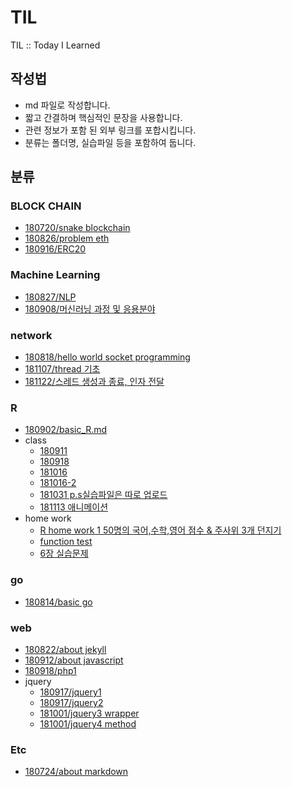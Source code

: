 # TIL
TIL :: Today I Learned

## 작성법
* md 파일로 작성합니다.
* 짧고 간결하며 핵심적인 문장을 사용합니다.
* 관련 정보가 포함 된 외부 링크를 포합시킵니다.
* 분류는 폴더명, 실습파일 등을 포함하여 둡니다.

## 분류
### BLOCK CHAIN
* [180720/snake blockchain](blockchain/180720/180720_snackblockchain.md)
* [180826/problem eth](blockchain/180826_problemETH.md)
* [180916/ERC20](blockchain/180916_ERC20.md)

### Machine Learning
* [180827/NLP](machineLearning/180827_NLP.md)
* [180908/머신러닝 과정 및 응용분야](machineLearning/180908_mlflow.md)

### network
* [180818/hello world socket programming](network/180818/180818_helloworld.md)
* [181107/thread 기초](./network/181107/181107_thread.md)
* [181122/스레드 생성과 종료, 인자 전달](./network/181122_thread.c)
### R
* [180902/basic_R.md](R/180902/180902_basicR.md)
* class
  * [180911](./R/class/180911.R)
  * [180918](./R/class/180918.R)
  * [181016](./R/class/181016.R)
  * [181016-2](./R/class/181016-2.R)
  * [181031 p.s실습파일은 따로 업로드](./R/class/181031.pdf)
  * [181113 애니메이션](./R/class/181113.R)
* home work
  * [R home work 1 50명의 국어,수학,영어 점수 & 주사위 3개 던지기](./R/hw/%23180918_RHomeWork1.pdf)
  * [function test](./R/hw/#181021_RHomeWork2.md)
  * [6장 실습문제](./R/hw/181113_RHomeWork3.R)
### go
* [180814/basic go](./go/180814/180814_basicgo.md)

### web
* [180822/about jekyll](./web/180822_jekyll.md)
* [180912/about javascript](./web/180912_javascript.md)
* [180918/php1](./web/180918_php.md)
* jquery
  * [180917/jquery1](./web/180917_jquery(1).md)
  * [180917/jquery2](./web/180917_jquery(2).md)
  * [181001/jquery3 wrapper](./web/181001_jquery(3).md)
  * [181001/jquery4 method](./web/181001_jquery(4).md)

### Etc
* [180724/about markdown](./etc/180724_markdown.md)

